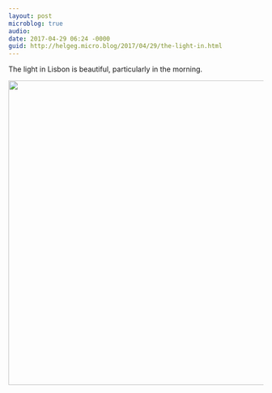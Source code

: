 ```yaml
---
layout: post
microblog: true
audio: 
date: 2017-04-29 06:24 -0000
guid: http://helgeg.micro.blog/2017/04/29/the-light-in.html
---
```

The light in Lisbon is beautiful, particularly in the morning. 

<img src="http://helgeg.micro.blog/uploads/2017/bd77032629.jpg" width="600" height="600" style="height: auto" />
